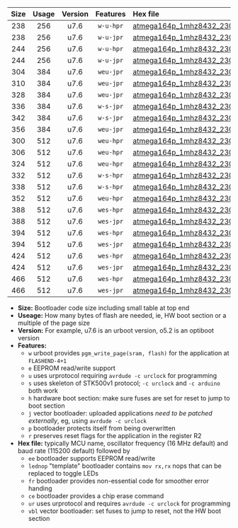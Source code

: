 |Size|Usage|Version|Features|Hex file|
|:-:|:-:|:-:|:-:|:--|
|238|256|u7.6|`w-u-hpr`|[atmega164p_1mhz8432_230400bps_ur.hex](https://raw.githubusercontent.com/stefanrueger/urboot/main//atmega164p_1mhz8432_230400bps_ur.hex)|
|238|256|u7.6|`w-u-jpr`|[atmega164p_1mhz8432_230400bps_ur_vbl.hex](https://raw.githubusercontent.com/stefanrueger/urboot/main//atmega164p_1mhz8432_230400bps_ur_vbl.hex)|
|244|256|u7.6|`w-u-hpr`|[atmega164p_1mhz8432_230400bps_lednop_ur.hex](https://raw.githubusercontent.com/stefanrueger/urboot/main//atmega164p_1mhz8432_230400bps_lednop_ur.hex)|
|244|256|u7.6|`w-u-jpr`|[atmega164p_1mhz8432_230400bps_lednop_ur_vbl.hex](https://raw.githubusercontent.com/stefanrueger/urboot/main//atmega164p_1mhz8432_230400bps_lednop_ur_vbl.hex)|
|304|384|u7.6|`weu-jpr`|[atmega164p_1mhz8432_230400bps_ee_ur_vbl.hex](https://raw.githubusercontent.com/stefanrueger/urboot/main//atmega164p_1mhz8432_230400bps_ee_ur_vbl.hex)|
|310|384|u7.6|`weu-jpr`|[atmega164p_1mhz8432_230400bps_ee_lednop_ur_vbl.hex](https://raw.githubusercontent.com/stefanrueger/urboot/main//atmega164p_1mhz8432_230400bps_ee_lednop_ur_vbl.hex)|
|328|384|u7.6|`weu-jpr`|[atmega164p_1mhz8432_230400bps_ee_lednop_fr_ur_vbl.hex](https://raw.githubusercontent.com/stefanrueger/urboot/main//atmega164p_1mhz8432_230400bps_ee_lednop_fr_ur_vbl.hex)|
|336|384|u7.6|`w-s-jpr`|[atmega164p_1mhz8432_230400bps_vbl.hex](https://raw.githubusercontent.com/stefanrueger/urboot/main//atmega164p_1mhz8432_230400bps_vbl.hex)|
|342|384|u7.6|`w-s-jpr`|[atmega164p_1mhz8432_230400bps_lednop_vbl.hex](https://raw.githubusercontent.com/stefanrueger/urboot/main//atmega164p_1mhz8432_230400bps_lednop_vbl.hex)|
|356|384|u7.6|`weu-jpr`|[atmega164p_1mhz8432_230400bps_ee_lednop_fr_ce_ur_vbl.hex](https://raw.githubusercontent.com/stefanrueger/urboot/main//atmega164p_1mhz8432_230400bps_ee_lednop_fr_ce_ur_vbl.hex)|
|300|512|u7.6|`weu-hpr`|[atmega164p_1mhz8432_230400bps_ee_ur.hex](https://raw.githubusercontent.com/stefanrueger/urboot/main//atmega164p_1mhz8432_230400bps_ee_ur.hex)|
|306|512|u7.6|`weu-hpr`|[atmega164p_1mhz8432_230400bps_ee_lednop_ur.hex](https://raw.githubusercontent.com/stefanrueger/urboot/main//atmega164p_1mhz8432_230400bps_ee_lednop_ur.hex)|
|324|512|u7.6|`weu-hpr`|[atmega164p_1mhz8432_230400bps_ee_lednop_fr_ur.hex](https://raw.githubusercontent.com/stefanrueger/urboot/main//atmega164p_1mhz8432_230400bps_ee_lednop_fr_ur.hex)|
|332|512|u7.6|`w-s-hpr`|[atmega164p_1mhz8432_230400bps.hex](https://raw.githubusercontent.com/stefanrueger/urboot/main//atmega164p_1mhz8432_230400bps.hex)|
|338|512|u7.6|`w-s-hpr`|[atmega164p_1mhz8432_230400bps_lednop.hex](https://raw.githubusercontent.com/stefanrueger/urboot/main//atmega164p_1mhz8432_230400bps_lednop.hex)|
|352|512|u7.6|`weu-hpr`|[atmega164p_1mhz8432_230400bps_ee_lednop_fr_ce_ur.hex](https://raw.githubusercontent.com/stefanrueger/urboot/main//atmega164p_1mhz8432_230400bps_ee_lednop_fr_ce_ur.hex)|
|388|512|u7.6|`wes-hpr`|[atmega164p_1mhz8432_230400bps_ee.hex](https://raw.githubusercontent.com/stefanrueger/urboot/main//atmega164p_1mhz8432_230400bps_ee.hex)|
|388|512|u7.6|`wes-jpr`|[atmega164p_1mhz8432_230400bps_ee_vbl.hex](https://raw.githubusercontent.com/stefanrueger/urboot/main//atmega164p_1mhz8432_230400bps_ee_vbl.hex)|
|394|512|u7.6|`wes-hpr`|[atmega164p_1mhz8432_230400bps_ee_lednop.hex](https://raw.githubusercontent.com/stefanrueger/urboot/main//atmega164p_1mhz8432_230400bps_ee_lednop.hex)|
|394|512|u7.6|`wes-jpr`|[atmega164p_1mhz8432_230400bps_ee_lednop_vbl.hex](https://raw.githubusercontent.com/stefanrueger/urboot/main//atmega164p_1mhz8432_230400bps_ee_lednop_vbl.hex)|
|424|512|u7.6|`wes-hpr`|[atmega164p_1mhz8432_230400bps_ee_lednop_fr.hex](https://raw.githubusercontent.com/stefanrueger/urboot/main//atmega164p_1mhz8432_230400bps_ee_lednop_fr.hex)|
|424|512|u7.6|`wes-jpr`|[atmega164p_1mhz8432_230400bps_ee_lednop_fr_vbl.hex](https://raw.githubusercontent.com/stefanrueger/urboot/main//atmega164p_1mhz8432_230400bps_ee_lednop_fr_vbl.hex)|
|466|512|u7.6|`wes-hpr`|[atmega164p_1mhz8432_230400bps_ee_lednop_fr_ce.hex](https://raw.githubusercontent.com/stefanrueger/urboot/main//atmega164p_1mhz8432_230400bps_ee_lednop_fr_ce.hex)|
|466|512|u7.6|`wes-jpr`|[atmega164p_1mhz8432_230400bps_ee_lednop_fr_ce_vbl.hex](https://raw.githubusercontent.com/stefanrueger/urboot/main//atmega164p_1mhz8432_230400bps_ee_lednop_fr_ce_vbl.hex)|

- **Size:** Bootloader code size including small table at top end
- **Useage:** How many bytes of flash are needed, ie, HW boot section or a multiple of the page size
- **Version:** For example, u7.6 is an urboot version, o5.2 is an optiboot version
- **Features:**
  + `w` urboot provides `pgm_write_page(sram, flash)` for the application at `FLASHEND-4+1`
  + `e` EEPROM read/write support
  + `u` uses urprotocol requiring `avrdude -c urclock` for programming
  + `s` uses skeleton of STK500v1 protocol; `-c urclock` and `-c arduino` both work
  + `h` hardware boot section: make sure fuses are set for reset to jump to boot section
  + `j` vector bootloader: uploaded applications *need to be patched externally*, eg, using `avrdude -c urclock`
  + `p` bootloader protects itself from being overwritten
  + `r` preserves reset flags for the application in the register R2
- **Hex file:** typically MCU name, oscillator frequency (16 MHz default) and baud rate (115200 default) followed by
  + `ee` bootloader supports EEPROM read/write
  + `lednop` "template" bootloader contains `mov rx,rx` nops that can be replaced to toggle LEDs
  + `fr` bootloader provides non-essential code for smoother error handing
  + `ce` bootloader provides a chip erase command
  + `ur` uses urprotocol and requires `avrdude -c urclock` for programming
  + `vbl` vector bootloader: set fuses to jump to reset, not the HW boot section
